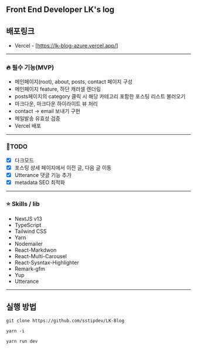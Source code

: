 ## Front End Developer LK's log

## 배포링크

- Vercel - [https://lk-blog-azure.vercel.app/]

---

### 🔥 필수 기능(MVP)

- 메인페이지(root), about, posts, contact 페이지 구성
- 메인페이지 feature, 하단 캐러셀 렌더링
- posts페이지의 category 클릭 시 해당 카테고리 포함한 포스팅 리스트 불러오기
- 마크다운, 마크다운 하이라이트 뷰 처리
- contact → email 보내기 구현
- 메일발송 유효성 검증
- Vercel 배포

---

### 📅TODO

- [x] 다크모드
- [x] 포스팅 상세 페이지에서 이전 글, 다음 글 이동
- [x] Utterance 댓글 기능 추가
- [x] metadata SEO 최적화

---

### ⭐️ Skills / lib

- NextJS v13
- TypeScript
- Tailwind CSS
- Yarn
- Nodemailer
- React-Markdwon
- React-Multi-Carousel
- React-Sysntax-Highlighter
- Remark-gfm
- Yup
- Utterance

---

## 실행 방법

```
git clone https://github.com/sstipdev/LK-Blog

yarn -i

yarn run dev
```
